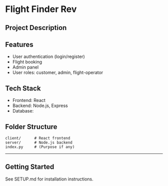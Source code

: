 # Flight Finder Rev

## Project Description
<!-- Brief summary of the project -->

## Features
- User authentication (login/register)
- Flight booking
- Admin panel
- User roles: customer, admin, flight-operator
<!-- Add more features as needed -->

## Tech Stack
- Frontend: React
- Backend: Node.js, Express
- Database: <!-- Specify if known -->

## Folder Structure
```
client/      # React frontend
server/      # Node.js backend
index.py     # (Purpose if any)
```

---

## Getting Started
See SETUP.md for installation instructions. 